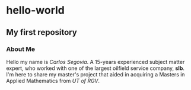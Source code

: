 # hello-world
## My first repository
### About Me
Hello my name is *Carlos Segovia*. A 15-years experienced subject matter expert, who worked with one of the largest oilfield service company, **slb**. I'm here to share my master's project that aided in acquiring a Masters in Applied Mathematics from *UT of RGV*. 

